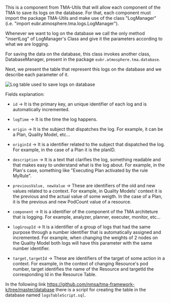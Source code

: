 This is a component from TMA-Utils that will allow each component of the TMA to save its logs on the database. For that, each component must import the package TMA-Utils and make use of the class "LogManager" (i.e. "import eubr.atmosphere.tma.logs.LogManager").

Whenever we want to log on the database we call the only method "insertLog" of LogManager's Class and give it the parameters according to what we are logging.

For saving the data on the database, this class invokes another class, DatabaseManager, present in the package `eubr.atmosphere.tma.database`.


Next, we present the table that represent this logs on the database and we describe each parameter of it.

![Log table used to save logs on database](https://github.com/nmsa/tma-framework/blob/master/common/tma-utils/src/main/java/eubr/atmosphere/tma/logs/LogsTable.png)

Fields explanation:

* `id` -> It is the primary key, an unique identifier of each log and is automatically incremented.

* `logTime` -> It is the time the log happens.

* `origin` -> It is the subject that dispatches the log. For example, it can be a Plan, Quality Model, etc...

* `originId` -> It is a identifier related to the subject that dispatched the log. For example, in the case of a Plan it is the planID.

* `description` -> It is a text that clarifies the log, something readable and that makes easy to understand what is the log about. For example, in the Plan's case, something like "Executing Plan activated by the rule MyRule". 

* `previousValue, newValue` -> These are identifiers of the old and new values related to a context. For example, in Quality Models' context it is the previous and the actual value of some weigth. In the case of a Plan, it is the previous and new PodCount value of a resource.

* `component` -> It is a identifier of the component of the TMA architeture that is logging. For example, analyzer, planner, executer, monitor, etc...

* `logGroupId` -> It is a identifier of a group of logs that had the same purpose through a number identifier that is automatically assigned and incremented. For example, when changing the weights of 2 nodes on the Quality Model both logs will have this parameter with the same number identifier.

* `target,targetId` -> These are identifiers of the target of some action in a context. For example, in the context of changing Resource's pod number, target identifies the name of the Resource and targetId the corresponding Id in the Resource Table. 


In the following link https://github.com/nmsa/tma-framework-k/tree/master/database there is a script for creating the table in the database named `logsTableScript.sql`.
